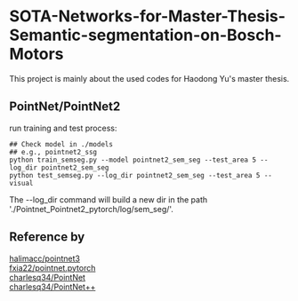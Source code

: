 # SOTA-Networks-for-Master-Thesis-Semantic-segmentation-on-Bosch-Motors
This project is mainly about the used codes for Haodong Yu's master thesis.   

## PointNet/PointNet2
run training and test process:  
```
## Check model in ./models 
## e.g., pointnet2_ssg
python train_semseg.py --model pointnet2_sem_seg --test_area 5 --log_dir pointnet2_sem_seg
python test_semseg.py --log_dir pointnet2_sem_seg --test_area 5 --visual
```  
The --log_dir command will build a new dir in the path './Pointnet_Pointnet2_pytorch/log/sem_seg/'.  

## Reference by
[halimacc/pointnet3](https://github.com/halimacc/pointnet3)<br>
[fxia22/pointnet.pytorch](https://github.com/fxia22/pointnet.pytorch)<br>
[charlesq34/PointNet](https://github.com/charlesq34/pointnet) <br>
[charlesq34/PointNet++](https://github.com/charlesq34/pointnet2)
